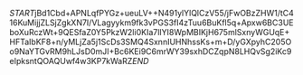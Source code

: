 $START$jBd1Cbd+APNLqfPYGz+ueuLV++N491ylYlQlCzV55/jFwOBzZHW1/tC416KuMijjZLSjZgkXN7I/VLagyykm9fk3vPGS3fI4zTuu6BuKfl5q+Apxw6BC3UEboXuRczWt+9QESfaZ0Y5PkzW2li0KIa7lIYI8WpMBIKjH675mlSxnyWGUqE+HFTaIbKF8+n/yMLjZa5j1ScDs3SMQ4SxnnIUHNhssKs+m+D/yGXpyhC205Oo9NaYTGvRM9hLJsD0mJI+Bc6KEi9C6mrWY39sxhDCZqpN8LHQvSg2iKc9eIpksntQOAQUwf4w3KP7kWaRZ$END$